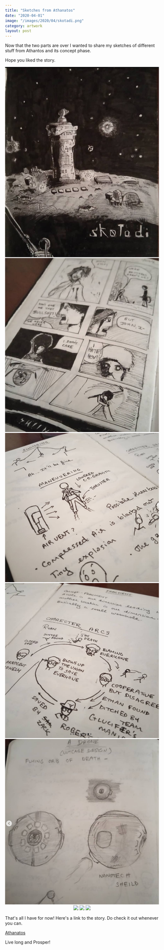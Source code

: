```yaml
---
title: "Sketches from Athanatos"
date: "2020-04-01"
image: "/images/2020/04/skotadi.png"
category: artwork
layout: post
---
```

Now that the two parts are over I wanted to share my sketches of different stuff from Athantos and its concept phase.

Hope you liked the story.

<p align="center">

<img src="/images/2020/04/skotadi.png">

<img src="/images/2020/04/concept-page-1.png">

<img src="/images/2020/04/concept-page-2.png">

<img src="/images/2020/04/concept-page-3.png">

<img src="/images/2020/04/drone.png">

<img src="og-cover.png">

<img src="ryan.png">

<img src="zack.png">

</p>

That's all I have for now!
Here's a link to the story. Do check it out whenever you can.

[Athanatos](https://www.wattpad.com/845332381-athanatos-recap?utm_source=web&utm_medium=twitter&utm_content=share_reading&wp_uname=Aryanaut&wp_originator=uVId88Z0rA3W5SI8cVPONm14d%2FkPzUCGgBYCTkYpSot8ICKulxANbl%2B5vez%2FRTsUFb4pgh6y42omlIxrlWf0Qw0XIKyN9idb9NA2HnXrBBOsjqCUCR3K9%2F6tSBEh7ccc )

Live long and Prosper!